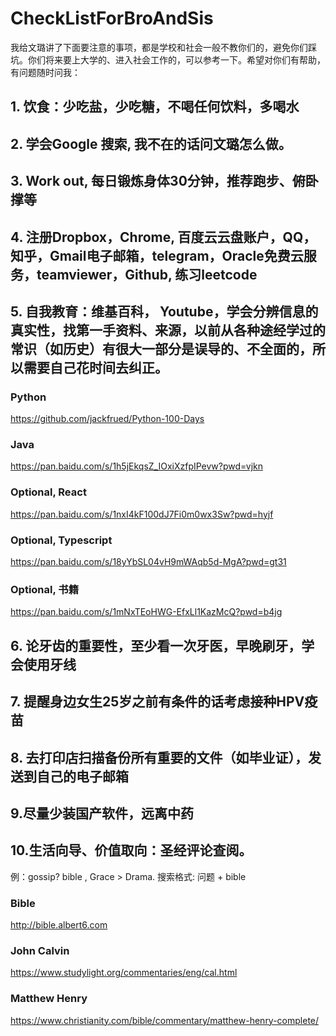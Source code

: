 # CheckListForBroAndSis

我给文璐讲了下面要注意的事项，都是学校和社会一般不教你们的，避免你们踩坑。你们将来要上大学的、进入社会工作的，可以参考一下。希望对你们有帮助，有问题随时问我：

## 1. 饮食：少吃盐，少吃糖，不喝任何饮料，多喝水

## 2. 学会Google 搜索, 我不在的话问文璐怎么做。

## 3. Work out, 每日锻炼身体30分钟，推荐跑步、俯卧撑等
## 4. 注册Dropbox，Chrome, 百度云云盘账户，QQ，知乎，Gmail电子邮箱，telegram，Oracle免费云服务，teamviewer，Github, 练习leetcode
 
## 5. 自我教育：维基百科， Youtube，学会分辨信息的真实性，找第一手资料、来源，以前从各种途经学过的常识（如历史）有很大一部分是误导的、不全面的，所以需要自己花时间去纠正。

### Python 
https://github.com/jackfrued/Python-100-Days
### Java
https://pan.baidu.com/s/1h5jEkqsZ_IOxiXzfpIPevw?pwd=vjkn
### Optional, React
https://pan.baidu.com/s/1nxI4kF100dJ7Fi0m0wx3Sw?pwd=hyjf
### Optional, Typescript
https://pan.baidu.com/s/18yYbSL04vH9mWAqb5d-MgA?pwd=gt31
### Optional, 书籍
https://pan.baidu.com/s/1mNxTEoHWG-EfxLl1KazMcQ?pwd=b4jg


## 6. 论牙齿的重要性，至少看一次牙医，早晚刷牙，学会使用牙线 
## 7. 提醒身边女生25岁之前有条件的话考虑接种HPV疫苗 
## 8. 去打印店扫描备份所有重要的文件（如毕业证），发送到自己的电子邮箱 
## 9.尽量少装国产软件，远离中药  
## 10.生活向导、价值取向：圣经评论查阅。 
例：gossip? bible , Grace > Drama. 搜索格式: 问题 + bible
### Bible
http://bible.albert6.com
### John Calvin
https://www.studylight.org/commentaries/eng/cal.html
### Matthew Henry
https://www.christianity.com/bible/commentary/matthew-henry-complete/
